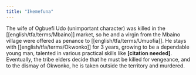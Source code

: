 ```yaml
---
title: "Ikemefuna"
---
```

The wife of Ogbuefi Udo (unimportant character) was killed in the [[english/tfa/terms/Mbaino]] market, so he and a virgin from the Mbaino village were offered as penance to [[english/tfa/terms/Umuofia]]. He stays with [[english/tfa/terms/Okwonko]] for 3 years, growing to be a dependable young man, talented in various practical skills like **[citation needed]**. Eventually, the tribe elders decide that he must be killed for vengeance, and to the dismay of Okwonko, he is taken outside the territory and murdered.